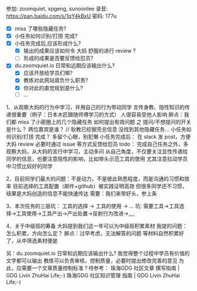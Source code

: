 参加: zoomquiet, xpgeng, sunoonlee
录音: https://pan.baidu.com/s/1qY4kBxU 密码: 177u

- [x] miss 了哪些隐藏任务?
- [x] 小任务如何识别/打捞 完成?
- [x] 小任务完成后,应该形成什么?
    + [x] 输出的成果应该如何令 大妈 舒服的进行 review ?
    + [ ] 形成的成果是否要反馈给怼员?
- [x] du.zoomquiet.io 日常和远期应该输出什么?
    + [x] 应该开放给学员们嘛?
    + [x] 教练对此网站肩负什么职责?
    + [x] 你对此的直觉规划是什么?
    + [ ] ... 

1、从观察大妈的行为中学习，并用自己的行为带动同学
言传身教、隐性知识的传递很重要（例子：日本木匠跟随师傅学习的方式）
人很容易受他人影响
醉点：我们都 miss 了小密圈上的几个隐藏任务
如何提出有效问题  之  提问/不想提问的开关是什么？
两位嘉宾是谁？ // 耿教已挖掘壳总信息
没找到其他隐藏任务...
小任务如何识别/打捞 完成？
多留个心眼，别犯懒
小任务完成后：
在 slack 发 post，方便大妈 review
必要时通过 issue 等方式反馈给怼员
todo：
完成自己任务之外，多观察大妈，从大妈的言行中学习，主动多问
从自己角度，不仅要关注显性传递给同学的信息，也要注意隐性的影响，比如带头示范工具的使用
尤其注意拉动学员中习惯比较好的同学

2、目前同学们最大的问题：不是动力，不是彼此熟悉程度，而是沟通的习惯和效率
目前选择的工具配置（邮件+github）被实践证明高效
但很多同学还不习惯，结果是大妈创造的信息不能快速传达
需要：我们来带好头，参上条

3、本次任务的三层坑：
工具的选择 -> 工具的使用 -> ...
坑: 需要工具->工具选择->工具使用->工具产出->产出处置->反射行为改进->,,,,

4、关于中级班的筹备
大妈提到我们这一年可以为中级班积累素材
我提的问题：怎么积累，方向怎么定？
醉点：过早考虑，无法解答的问题
等材料自然积累好了，从中筛选素材便是

另：du.zoomquiet.io 日常和远期应该输出什么?
我觉得整个过程中学员有价值的文字都可以输出
教练可以负责审核，控制质量，必要时提出修改完善的意见
为此，应需要一个文章质量控制标准？待参考：
珠海GDG 社区文章 撰写指南 | GDG Livin ZhuHai Life;-)
珠海GDG 社区知识管理 指南 | GDG Livin ZhuHai Life;-)